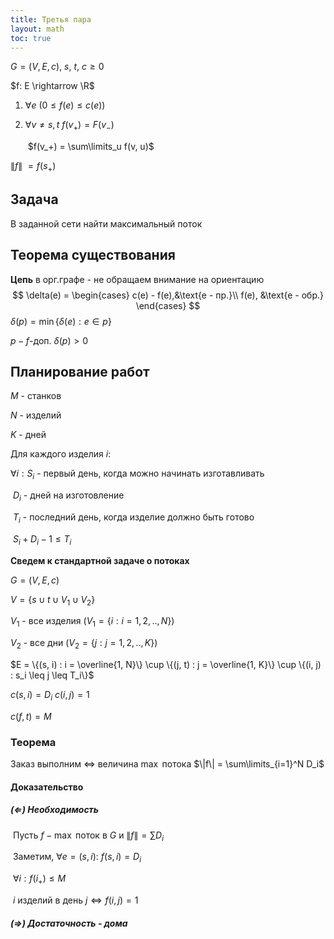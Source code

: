 ```yaml
---
title: Третья пара
layout: math
toc: true
---
```


$G = (V, E, c)$,	$s$,	$t$,	$c \geq 0$

$f: E \rightarrow \R$

1. $\forall e$			$(0 \leq f(e) \leq c(e))$
2. $\forall v \neq s, t$ 	$f(v_+) = F(v_-)$

   ​			$f(v_+) = \sum\limits_u f(v, u)$

$\|f\|$ $= f(s_+)$

## Задача

В заданной сети найти максимальный поток

## Теорема существования

**Цепь** в орг.графе - не обращаем внимание на ориентацию
$$
\delta(e) = 
 \begin{cases}
   c(e) - f(e),&\text{e - пр.}\\
   f(e),       &\text{e - обр.}
 \end{cases}
$$
$\delta(p) = \min\{\delta(e) : e \in p\}$

$p - f$-доп. $\delta(p) > 0$

## Планирование работ

$M$ - станков

$N$ - изделий

$K$ - дней

Для каждого изделия $i$:

$\forall i : S_i$ - первый день, когда можно начинать изготавливать

​	$D_i$ - дней на изготовление

​	$T_i$ - последний день, когда изделие должно быть готово

​	$S_i + D_i -1 \leq T_i$

**Сведем к стандартной задаче о потоках**

$G = (V, E, c)$

$V = \{s \cup t \cup V_1 \cup V_2\}$

$V_1$ - все изделия	$(V_1 = \{i: i = 1, 2, .., N\})$

$V_2$ - все дни		$(V_2 = \{j:j=1, 2, .., K\})$

$E = \{(s, i) : i = \overline{1, N}\} \cup \{(j, t) : j = \overline{1, K}\} \cup \{(i, j) : s_i \leq j \leq T_i\}$

$c(s, i) = D_i$		$c(i, j) = 1$

$c(f, t) = M$

### Теорема

Заказ выполним $\Leftrightarrow$ величина $\max$ потока $\|f\| = \sum\limits_{i=1}^N D_i$

#### Доказательство

##### ($\Leftarrow$) Необходимость

​	Пусть $f - \max$ поток в $G$ и $\|f\| = \sum D_i$ 

​	Заметим, $\forall e = (s, i):$	 $f(s, i) = D_i$

​	$\forall i: f(i_+) \leq M$

​	$i$ изделий в день $j \Leftrightarrow f(i, j) = 1$

##### ($\Rightarrow$) Достаточность - дома

